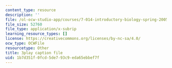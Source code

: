 ```yaml
---
content_type: resource
description: ''
file: /ol-ocw-studio-app/courses/7-014-introductory-biology-spring-2005/1b7d351f0fcd5de793c9eda65ebbef7f_40Sum5KfG1Q.vtt
file_size: 52760
file_type: application/x-subrip
learning_resource_types: []
license: https://creativecommons.org/licenses/by-nc-sa/4.0/
ocw_type: OCWFile
resourcetype: Other
title: 3play caption file
uid: 1b7d351f-0fcd-5de7-93c9-eda65ebbef7f
---
```

